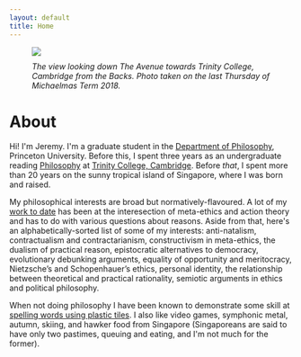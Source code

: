 ```yaml
---
layout: default
title: Home
---
```


<figure>
  <img src="/assets/trinbacks.jpg">
  <figcaption style="padding-top:10px;"><i>The view looking down The Avenue towards Trinity College, Cambridge from the Backs. Photo taken on the last Thursday of Michaelmas Term 2018.</i></figcaption>
</figure>

# About
Hi! I'm Jeremy. I'm a graduate student in the [Department of Philosophy](https://philosophy.princeton.edu), Princeton University. Before this, I spent three years as an undergraduate reading [Philosophy](https://phil.cam.ac.uk) at [Trinity College, Cambridge](https://trin.cam.ac.uk). Before *that*, I spent more than 20 years on the sunny tropical island of Singapore, where I was born and raised.  

My philosophical interests are broad but normatively-flavoured. A lot of my [work to date](/research) has been at the interesection of meta-ethics and action theory and has to do with various questions about reasons. Aside from that, here's an alphabetically-sorted list of some of my interests: anti-natalism, contractualism and contractarianism, constructivism in meta-ethics, the dualism of practical reason, epistocratic alternatives to democracy, evolutionary debunking arguments, equality of opportunity and meritocracy, Nietzsche’s and Schopenhauer’s ethics, personal identity, the relationship between theoretical and practical rationality, semiotic arguments in ethics and political philosophy.

When not doing philosophy I have been known to demonstrate some skill at [spelling words using plastic tiles](https://www.wespa.org/aardvark/html/players/1861). I also like video games, symphonic metal, autumn, skiing, and hawker food from Singapore (Singaporeans are said to have only two pastimes, queuing and eating, and I'm not much for the former).
